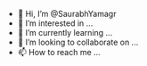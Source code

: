 - 👋 Hi, I’m @SaurabhYamagr
- 👀 I’m interested in ...
- 🌱 I’m currently learning ...
- 💞️ I’m looking to collaborate on ...
- 📫 How to reach me ...

<!---
SaurabhYamagr/SaurabhYamagr is a ✨ special ✨ repository because its `README.md` (this file) appears on your GitHub profile.
You can click the Preview link to take a look at your changes.
--->
